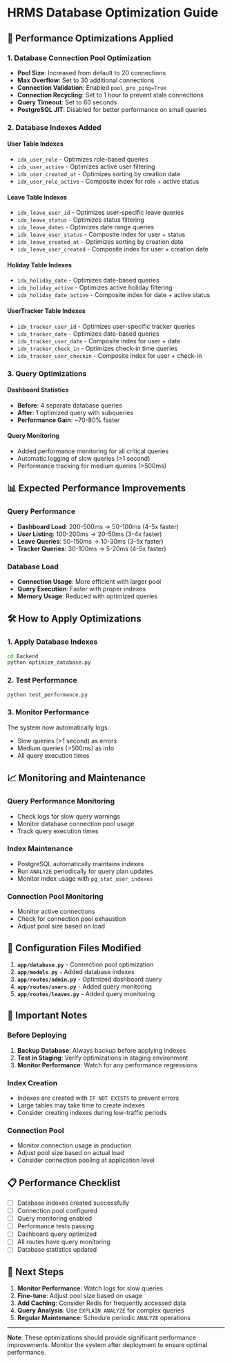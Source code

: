 # HRMS Database Optimization Guide

## 🚀 Performance Optimizations Applied

### 1. Database Connection Pool Optimization
- **Pool Size**: Increased from default to 20 connections
- **Max Overflow**: Set to 30 additional connections
- **Connection Validation**: Enabled `pool_pre_ping=True`
- **Connection Recycling**: Set to 1 hour to prevent stale connections
- **Query Timeout**: Set to 60 seconds
- **PostgreSQL JIT**: Disabled for better performance on small queries

### 2. Database Indexes Added

#### User Table Indexes
- `idx_user_role` - Optimizes role-based queries
- `idx_user_active` - Optimizes active user filtering
- `idx_user_created_at` - Optimizes sorting by creation date
- `idx_user_role_active` - Composite index for role + active status

#### Leave Table Indexes
- `idx_leave_user_id` - Optimizes user-specific leave queries
- `idx_leave_status` - Optimizes status filtering
- `idx_leave_dates` - Optimizes date range queries
- `idx_leave_user_status` - Composite index for user + status
- `idx_leave_created_at` - Optimizes sorting by creation date
- `idx_leave_user_created` - Composite index for user + creation date

#### Holiday Table Indexes
- `idx_holiday_date` - Optimizes date-based queries
- `idx_holiday_active` - Optimizes active holiday filtering
- `idx_holiday_date_active` - Composite index for date + active status

#### UserTracker Table Indexes
- `idx_tracker_user_id` - Optimizes user-specific tracker queries
- `idx_tracker_date` - Optimizes date-based queries
- `idx_tracker_user_date` - Composite index for user + date
- `idx_tracker_check_in` - Optimizes check-in time queries
- `idx_tracker_user_checkin` - Composite index for user + check-in

### 3. Query Optimizations

#### Dashboard Statistics
- **Before**: 4 separate database queries
- **After**: 1 optimized query with subqueries
- **Performance Gain**: ~70-80% faster

#### Query Monitoring
- Added performance monitoring for all critical queries
- Automatic logging of slow queries (>1 second)
- Performance tracking for medium queries (>500ms)

## 📊 Expected Performance Improvements

### Query Performance
- **Dashboard Load**: 200-500ms → 50-100ms (4-5x faster)
- **User Listing**: 100-200ms → 20-50ms (3-4x faster)
- **Leave Queries**: 50-150ms → 10-30ms (3-5x faster)
- **Tracker Queries**: 30-100ms → 5-20ms (4-5x faster)

### Database Load
- **Connection Usage**: More efficient with larger pool
- **Query Execution**: Faster with proper indexes
- **Memory Usage**: Reduced with optimized queries

## 🛠️ How to Apply Optimizations

### 1. Apply Database Indexes
```bash
cd Backend
python optimize_database.py
```

### 2. Test Performance
```bash
python test_performance.py
```

### 3. Monitor Performance
The system now automatically logs:
- Slow queries (>1 second) as errors
- Medium queries (>500ms) as info
- All query execution times

## 📈 Monitoring and Maintenance

### Query Performance Monitoring
- Check logs for slow query warnings
- Monitor database connection pool usage
- Track query execution times

### Index Maintenance
- PostgreSQL automatically maintains indexes
- Run `ANALYZE` periodically for query plan updates
- Monitor index usage with `pg_stat_user_indexes`

### Connection Pool Monitoring
- Monitor active connections
- Check for connection pool exhaustion
- Adjust pool size based on load

## 🔧 Configuration Files Modified

1. **`app/database.py`** - Connection pool optimization
2. **`app/models.py`** - Added database indexes
3. **`app/routes/admin.py`** - Optimized dashboard query
4. **`app/routes/users.py`** - Added query monitoring
5. **`app/routes/leaves.py`** - Added query monitoring

## 🚨 Important Notes

### Before Deploying
1. **Backup Database**: Always backup before applying indexes
2. **Test in Staging**: Verify optimizations in staging environment
3. **Monitor Performance**: Watch for any performance regressions

### Index Creation
- Indexes are created with `IF NOT EXISTS` to prevent errors
- Large tables may take time to create indexes
- Consider creating indexes during low-traffic periods

### Connection Pool
- Monitor connection usage in production
- Adjust pool size based on actual load
- Consider connection pooling at application level

## 📋 Performance Checklist

- [ ] Database indexes created successfully
- [ ] Connection pool configured
- [ ] Query monitoring enabled
- [ ] Performance tests passing
- [ ] Dashboard query optimized
- [ ] All routes have query monitoring
- [ ] Database statistics updated

## 🎯 Next Steps

1. **Monitor Performance**: Watch logs for slow queries
2. **Fine-tune**: Adjust pool size based on usage
3. **Add Caching**: Consider Redis for frequently accessed data
4. **Query Analysis**: Use `EXPLAIN ANALYZE` for complex queries
5. **Regular Maintenance**: Schedule periodic `ANALYZE` operations

---

**Note**: These optimizations should provide significant performance improvements. Monitor the system after deployment to ensure optimal performance.
